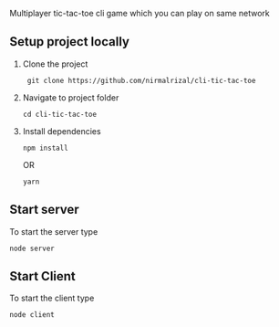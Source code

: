 Multiplayer tic-tac-toe cli game which you can play on same network

## Setup project locally
1. Clone the project
   ``` 
    git clone https://github.com/nirmalrizal/cli-tic-tac-toe 
   ```
2. Navigate to project folder 
   ``` 
   cd cli-tic-tac-toe 
   ```
3. Install dependencies
   ``` 
   npm install 
   ``` 
   OR
   ``` 
   yarn 
   ```

## Start server

To start the server type

``` 
node server 
```

## Start Client

To start the client type

``` 
node client 
```
